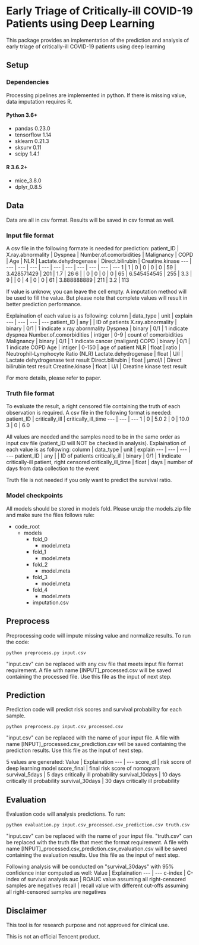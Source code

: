 # Early Triage of Critically-ill COVID-19 Patients using Deep Learning

This package provides an implementation of the prediction and analysis of early triage of critically-ill COVID-19 patients using deep learning

## Setup

### Dependencies

Processing pipelines are implemented in python.
If there is missing value, data imputation requires R.

#### Python 3.6+
* pandas 0.23.0
* tensorflow 1.14
* sklearn 0.21.3
* sksurv 0.11
* scipy 1.4.1

#### R 3.6.2+
* mice_3.8.0
* dplyr_0.8.5

## Data

Data are all in csv format. Results will be saved in csv format as well.

### Input file format

A csv file in the following formate is needed for prediction:
patient_ID | X.ray.abnormality | Dyspnea | Number.of.comorbidities | Malignancy | COPD | Age | NLR | Lactate.dehydrogenase | Direct.bilirubin	| Creatine.kinase
--- | --- | --- | --- | --- | --- | --- | --- | --- | --- | ---
1 |	1 |	0 |	0 |	0 |	0 |	59 |	3.428571429 |	201 |	1.7 |	26
6 |	 |	0 |	0 |	0 |	0 |	65 |	6.545454545 |	255 |	3.3 |	
9 |	 |	0 |	4 |	0 |	0 |	61 |	3.888888889 |	211 |	3.2 |	113

If value is unknow, you can leave the cell empty. A imputation method will be used to fill the value. But please note that complete values will result in better prediction performance.

Explaination of each value is as following:
column | data_type | unit | explain
--- | --- | --- | ---
patient_ID | any | | ID of patients 
X.ray.abnormality | binary | 0/1 | 1 indicate x ray abornmality
Dyspnea | binary | 0/1 | 1 indicate dyspnea
Number.of.comorbidities | intiger | 0-9 | count of comorbidities
Malignancy | binary | 0/1 | 1 indicate cancer (maligant)
COPD | binary | 0/1 | 1 indicate COPD
Age | intiger | 0-150 | age of patient
NLR | float | ratio | Neutrophil-Lymphocyte Ratio (NLR)
Lactate.dehydrogenase | float | U/I | Lactate dehydrogenase test result
Direct.bilirubin	| float | μmol/l | Direct bilirubin test result
Creatine.kinase | float | U/l | Creatine kinase test result

For more  details, please refer to paper.

### Truth file format

To evaluate the result, a right censored file containing the truth of each observation is required. A csv file in the following format is needed:
patient_ID |	critically_ill |	critically_ill_time
--- | --- | ---
1 |	0 |	5.0
2 |	0 |	10.0
3 |	0 |	6.0

All values are needed and the samples need to be in the same order as input csv file (patient_ID will NOT be checked in analysis). Explaination of each value is as following:
column | data_type | unit | explain
--- | --- | --- | ---
patient_ID | any | | ID of patients 
critically_ill | 	binary | 0/1 | 1 indicate critically-ill patient, right censored
critically_ill_time | float | days | number of days from data collection to the event

Truth file is not needed if you only want to predict the survival ratio.

### Model checkpoints

All models should be stored in models fold. Please unzip the models.zip file and make sure the files follows rule:

* code_root
  * models
    * fold_0
      * model.meta 
    * fold_1
      * model.meta
    * fold_2
      * model.meta
    * fold_3
      * model.meta
    * fold_4
      * model.meta
    * imputation.csv

## Preprocess

Preprocessing code will impute missing value and normalize results. To run the code:
```
python preprocess.py input.csv
```
"input.csv" can be replaced with any csv file that meets input file format requirement. A file with name [INPUT]_processed.csv will be saved containing the processed file. Use this file as the input of next step.

## Prediction

Prediction code will predict risk scores and survival probability for each sample.
```
python preprocess.py input.csv_processed.csv
```
"input.csv" can be replaced with the name of your input file. A file with name [INPUT]_processed.csv_prediction.csv will be saved containing the prediction results. Use this file as the input of next step.

5 values are generated:
Value | Explaination
--- | ---
score_dl | risk score of deep learning model
score_final | final risk score of nomogram
survival_5days | 5 days critically ill probability
survival_10days | 10 days critically ill probability
survival_30days | 30 days critically ill probability

## Evaluation

Evaluation code will analysis predictions. To run:
```
python evaluation.py input.csv_processed.csv_prediction.csv truth.csv
```
"input.csv" can be replaced with the name of your input file. "truth.csv" can be replaced with the truth file that meet the format requirement. A file with name [INPUT]_processed.csv_prediction.csv_evaluation.csv will be saved containing the evaluation results. Use this file as the input of next step.

Following analysis will be conducted on "survival_30days" with 95% confidence inter computed as well:
 Value | Explaination
--- | ---
c-index | C-index of survival analysis
auc | ROAUC value assuming all right-censored samples are negatives
recall | recall value with different cut-offs assuming all right-censored samples are negatives

## Disclaimer
This tool is for research purpose and not approved for clinical use.

This is not an official Tencent product.
